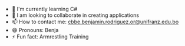 - 🌱 I'm currently learning C#
- 💞️ I am looking to collaborate in creating applications
- 📫 How to contact me: cbbe.benjamin.rodriguez.or@unifranz.edu.bo
- 😄 Pronouns: Benja
- ⚡ Fun fact: Armrestling Training
<!---
Benjamin-UNIFRANZ/Benjamin-UNIFRANZ is a ✨ special ✨ repository because its `README.md` (this file) appears on your GitHub profile.
You can click the Preview link to take a look at your changes.
--->
